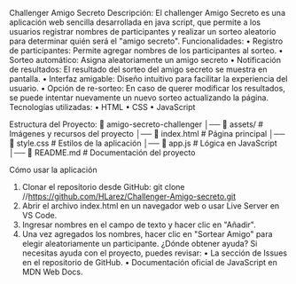 Challenger Amigo Secreto 
Descripción:
El challenger Amigo Secreto es una aplicación web sencilla desarrollada en java script, que permite a los usuarios registrar nombres de participantes y realizar un sorteo aleatorio para determinar quién será el "amigo secreto".
 Funcionalidades:
•	Registro de participantes: Permite agregar nombres de los participantes al sorteo.
•	Sorteo automático: Asigna aleatoriamente un amigo secreto 
•	Notificación de resultados: El resultado del sorteo del amigo secreto se muestra en pantalla.
•	Interfaz amigable: Diseño intuitivo para facilitar la experiencia del usuario.
•	Opción de re-sorteo: En caso de querer modificar los resultados, se puede intentar nuevamente un nuevo sorteo actualizando la página.
Tecnologías utilizadas:
•	HTML
•	CSS
•	JavaScript 

Estructura del Proyecto:
📂 amigo-secreto-challenger
│── 📂 assets/        # Imágenes y recursos del proyecto
│── 📂 index.html     # Página principal
│──  📂 style.css      # Estilos de la aplicación
│── 📂 app.js         # Lógica en JavaScript
│── 📂 README.md      # Documentación del proyecto

 Cómo usar la aplicación
1.	Clonar el repositorio desde GitHub:
git clone //https://github.com/HLarez/Challenger-Amigo-secreto.git
2.	Abrir el archivo index.html en un navegador web o usar Live Server en VS Code.
3.	Ingresar nombres en el campo de texto y hacer clic en "Añadir".
4.	Una vez agregados los nombres, hacer clic en "Sortear Amigo" para elegir aleatoriamente un participante.
 ¿Dónde obtener ayuda?
Si necesitas ayuda con el proyecto, puedes revisar:
•	La sección de Issues en el repositorio de GitHub.
•	Documentación oficial de JavaScript en MDN Web Docs.
